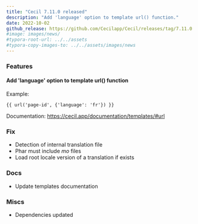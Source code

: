 ```yaml
---
title: "Cecil 7.11.0 released"
description: "Add 'language' option to template url() function."
date: 2022-10-02
github_release: https://github.com/Cecilapp/Cecil/releases/tag/7.11.0
#image: images/news/
#typora-root-url: ../../assets
#typora-copy-images-to: ../../assets/images/news
---
```


### Features

#### Add 'language' option to template url() function

Example:

```twig
{{ url('page-id', {'language': 'fr'}) }}
```

Documentation: <https://cecil.app/documentation/templates/#url>

### Fix

- Detection of internal translation file
- Phar must include _mo_ files
- Load root locale version of a translation if exists

### Docs

- Update templates documentation

### Miscs

- Dependencies updated
